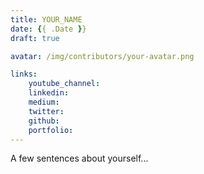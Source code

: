```yaml
---
title: YOUR_NAME
date: {{ .Date }}
draft: true

avatar: /img/contributors/your-avatar.png

links:
    youtube_channel: 
    linkedin: 
    medium: 
    twitter:
    github:
    portfolio: 
---
```


A few sentences about yourself...